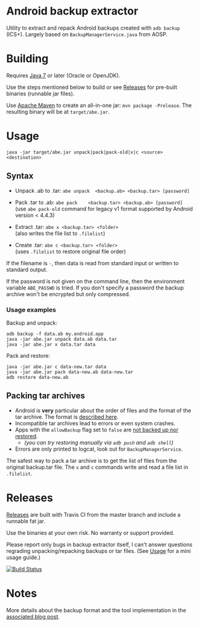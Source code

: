 Android backup extractor
========================

Utility to extract and repack Android backups created with ```adb backup``` (ICS+). 
Largely based on ```BackupManagerService.java``` from AOSP. 

# Building

Requires [Java 7](https://jdk.java.net/) or later (Oracle or OpenJDK).

Use the steps mentioned below to build or see [Releases](#releases) for pre-built binaries (runnable jar files).

Use [Apache Maven](https://maven.apache.org/download.html) to create an all-in-one jar:
`mvn package -Prelease`. The resulting binary will be at `target/abe.jar`.

# Usage

`java -jar target/abe.jar unpack|pack|pack-old|x|c <source> <destination>`

## Syntax

* Unpack .ab to .tar: `abe unpack  <backup.ab> <backup.tar> [password]`

* Pack .tar to .ab: `abe pack    <backup.tar> <backup.ab> [password]`  
  (use `abe pack-old` command for legacy v1 format supported by Android version < 4.4.3)

* Extract .tar: `abe x <backup.tar> <folder>`  
  (also writes the file list to `.filelist`)

* Create .tar: `abe c <backup.tar> <folder>`  
  (uses `.filelist` to restore original file order)
  
If the filename is `-`, then data is read from standard input or written to
standard output.

If the password is not given on the command line, then the environment variable
`ABE_PASSWD` is tried. If you don't specify a password the backup archive won't
be encrypted but only compressed. 

### Usage examples

Backup and unpack:

```shell
adb backup -f data.ab my.android.app
java -jar abe.jar unpack data.ab data.tar
java -jar abe.jar x data.tar data
```

Pack and restore:

```shell
java -jar abe.jar c data-new.tar data
java -jar abe.jar pack data-new.ab data-new.tar
adb restore data-new.ab
```

## Packing tar archives

- Android is **very** particular about the order of files and the format of the tar archive. The format is [described here](https://android.googlesource.com/platform/frameworks/base/+/4a627c71ff53a4fca1f961f4b1dcc0461df18a06).
- Incompatible tar archives lead to errors or even system crashes.
- Apps with the `allowBackup` flag set to `false` are [not backed up nor restored](https://android.googlesource.com/platform/frameworks/base/+/a858cb075d0c87e2965d401656ff2d5bc16406da).
  - *(you can try restoring manually via `adb push` and `adb shell`)*
- Errors are only printed to logcat, look out for `BackupManagerService`.

The safest way to pack a tar archive is to get the list of files from the original backup.tar file.
The `x` and `c` commands write and read a file list in `.filelist`.

# Releases

[Releases](https://github.com/nelenkov/android-backup-extractor/releases/latest) are built with Travis CI from the master branch and include a runnable fat jar.

Use the binaries at your own risk. No warranty or support provided.

Please report only bugs in backup extractor itself, I can't answer questions regrading unpacking/repacking backups or tar files.
(See [Usage](#usage) for a mini usage guide.)

[![Build Status](https://travis-ci.org/nelenkov/android-backup-extractor.svg?branch=master)](https://travis-ci.org/nelenkov/android-backup-extractor)

# Notes

More details about the backup format and the tool implementation in the [associated blog post](https://nelenkov.blogspot.de/2012/06/unpacking-android-backups.html).

